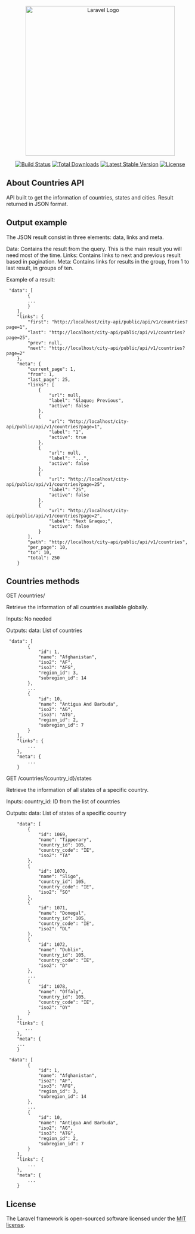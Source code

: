 <p align="center"><a href="https://laravel.com" target="_blank"><img src="https://raw.githubusercontent.com/laravel/art/master/logo-lockup/5%20SVG/2%20CMYK/1%20Full%20Color/laravel-logolockup-cmyk-red.svg" width="400" alt="Laravel Logo"></a></p>

<p align="center">
<a href="https://github.com/laravel/framework/actions"><img src="https://github.com/laravel/framework/workflows/tests/badge.svg" alt="Build Status"></a>
<a href="https://packagist.org/packages/laravel/framework"><img src="https://img.shields.io/packagist/dt/laravel/framework" alt="Total Downloads"></a>
<a href="https://packagist.org/packages/laravel/framework"><img src="https://img.shields.io/packagist/v/laravel/framework" alt="Latest Stable Version"></a>
<a href="https://packagist.org/packages/laravel/framework"><img src="https://img.shields.io/packagist/l/laravel/framework" alt="License"></a>
</p>

## About Countries API

API built to get the information of countries, states and cities. Result returned in JSON format.


## Output example

The JSON result consist in three elements: data, links and meta.

Data: Contains the result from the query. This is the main result you will need most of the time.
Links: Contains links to next and previous result based in pagination.
Meta: Contains  links for results in the group, from 1 to last result, in groups of ten.

Example of a result:
``` 
 "data": [
        {
        ...
        }
    ],
    "links": {
        "first": "http://localhost/city-api/public/api/v1/countries?page=1",
        "last": "http://localhost/city-api/public/api/v1/countries?page=25",
        "prev": null,
        "next": "http://localhost/city-api/public/api/v1/countries?page=2"
    },
    "meta": {
        "current_page": 1,
        "from": 1,
        "last_page": 25,
        "links": [
            {
                "url": null,
                "label": "&laquo; Previous",
                "active": false
            },
            {
                "url": "http://localhost/city-api/public/api/v1/countries?page=1",
                "label": "1",
                "active": true
            },
            {
                "url": null,
                "label": "...",
                "active": false
            },
            {
                "url": "http://localhost/city-api/public/api/v1/countries?page=25",
                "label": "25",
                "active": false
            },
            {
                "url": "http://localhost/city-api/public/api/v1/countries?page=2",
                "label": "Next &raquo;",
                "active": false
            }
        ],
        "path": "http://localhost/city-api/public/api/v1/countries",
        "per_page": 10,
        "to": 10,
        "total": 250
    }
```

## Countries methods

GET /countries/

Retrieve the information of all countries available globally.

Inputs:
No needed

Outputs:
data: List of countries


``` 
 "data": [
        {
            "id": 1,
            "name": "Afghanistan",
            "iso2": "AF",
            "iso3": "AFG",
            "region_id": 3,
            "subregion_id": 14
        },
        ...
        {
            "id": 10,
            "name": "Antigua And Barbuda",
            "iso2": "AG",
            "iso3": "ATG",
            "region_id": 2,
            "subregion_id": 7
        }
    ],
    "links": {
        ...
    },
    "meta": {
        ...
    }
```

GET /countries/{country_id}/states

Retrieve the information of all states of a specific country.

Inputs:
country_id: ID from the list of countries 

Outputs:
data: List of states of a specific country

```	
	"data": [
        {
            "id": 1069,
            "name": "Tipperary",
            "country_id": 105,
            "country_code": "IE",
            "iso2": "TA"
        },
        {
            "id": 1070,
            "name": "Sligo",
            "country_id": 105,
            "country_code": "IE",
            "iso2": "SO"
        },
        {
            "id": 1071,
            "name": "Donegal",
            "country_id": 105,
            "country_code": "IE",
            "iso2": "DL"
        },
        {
            "id": 1072,
            "name": "Dublin",
            "country_id": 105,
            "country_code": "IE",
            "iso2": "D"
        },
        ...
        {
            "id": 1078,
            "name": "Offaly",
            "country_id": 105,
            "country_code": "IE",
            "iso2": "OY"
        }
    ],
    "links": {
       ...
    },
    "meta": {
	...
    }
```


``` 
 "data": [
        {
            "id": 1,
            "name": "Afghanistan",
            "iso2": "AF",
            "iso3": "AFG",
            "region_id": 3,
            "subregion_id": 14
        },
        ...
        {
            "id": 10,
            "name": "Antigua And Barbuda",
            "iso2": "AG",
            "iso3": "ATG",
            "region_id": 2,
            "subregion_id": 7
        }
    ],
    "links": {
        ...
    },
    "meta": {
        ...
    }
```





## License

The Laravel framework is open-sourced software licensed under the [MIT license](https://opensource.org/licenses/MIT).

